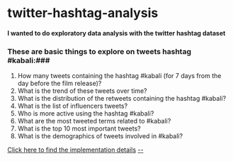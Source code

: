 # twitter-hashtag-analysis
#### I wanted to do exploratory data analysis with the twitter hashtag dataset ####

### These are basic things to explore on tweets hashtag #kabali:###

1. How many tweets containing the hashtag #kabali (for 7 days from the day before the film release)?
2. What is the trend of these tweets over time?
3. What is the distribution of the retweets containing the hashtag #kabali?
4. What is the list of influencers tweets?
5. Who is more active using the hashtag #kabali?
6. What are the most tweeted terms related to #kabali?
7. What is the top 10 most important tweets?
8. What is the demographics of tweets involved in #kabali?

[Click here to find the implementation details](https://github.com/dmanojbabu/twitter-hashtag-analysis/blob/master/kabali-hastag-analytics.ipynb)
[--](https://raw.githubusercontent.com/dmanojbabu/twitter-hashtag-analysis/master/kabali_word_mask.png)
